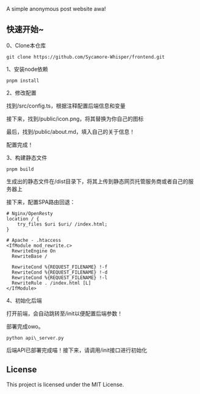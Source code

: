 A simple anonymous post website awa!



## 快速开始~



0、Clone本仓库



`git clone https://github.com/Sycamore-Whisper/frontend.git`



1、安装node依赖



`pnpm install`



2、修改配置



找到/src/config.ts，根据注释配置后端信息和变量



接下来，找到/public/icon.png，将其替换为你自己的图标



最后，找到/public/about.md，填入自己的关于信息！



配置完成！



3、构建静态文件



`pnpm build`



生成出的静态文件在/dist目录下，将其上传到静态网页托管服务商或者自己的服务器上



接下来，配置SPA路由回退：

```nginx
# Nginx/OpenResty
location / {
    try_files $uri $uri/ /index.html;
}
```



```nginx
# Apache - .htaccess
<IfModule mod_rewrite.c>
  RewriteEngine On
  RewriteBase /
  
  RewriteCond %{REQUEST_FILENAME} !-f
  RewriteCond %{REQUEST_FILENAME} !-d
  RewriteCond %{REQUEST_FILENAME} !-l
  RewriteRule . /index.html [L]
</IfModule>
```



4、初始化后端



打开前端，会自动跳转至/init以便配置后端参数！



部署完成owo。





`python api\_server.py`



后端API已部署完成喵！接下来，请调用/init接口进行初始化

## License



This project is licensed under the MIT License.
